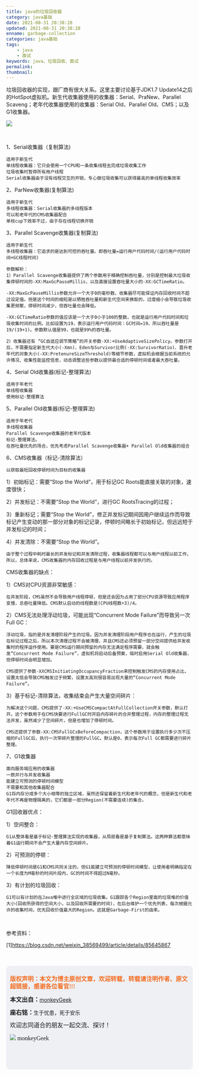 ```yaml
---
title: java的垃圾回收器
category: java基础
date: 2021-08-31 20:38:28
updated: 2021-08-31 20:38:28
enname: garbage-collection
categories: java基础
tags:
	- java
	- 面试
keywords: java、垃圾回收、面试
permalink:
thumbnail:
---
```


垃圾回收器的实现，跟厂商有很大关系。这里主要讨论基于JDK1.7 Update14之后的HotSpot虚拟机。<!--more-->新生代收集器使用的收集器：Serial、PraNew、Parallel Scaveng；老年代收集器使用的收集器：Serial Old、Parallel Old、CMS；以及G1收集器。

![](../../../../image/garbage.png)



</br>

1、Serial收集器（复制算法)

```
适用于新生代
单线程收集器：它只会使用一个CPU和一条收集线程去完成垃圾收集工作
垃圾收集时暂停所有用户线程
Serial收集器由于没有线程交互的开销，专心做垃圾收集可以获得最高的单线程收集效率
```

2、ParNew收集器(复制算法)　

    适用于新生代
    多线程收集器：Serial收集器的多线程版本
    可以和老年代的CMS收集器配合
    单核cup下效率不过，由于存在线程切换开销

3、Parallel Scavenge收集器(复制算法)

    适用于新生代
    多线程收集器：它追求的是达到可控的吞吐量。即吞吐量=运行用户代码时间/(运行用户代码时间+GC线程时间)
    
    参数解析：
    1）Parallel Scavenge收集器提供了两个参数用于精确控制吞吐量，分别是控制最大垃圾收集停顿时间的-XX:MaxGcPauseMillis，以及直接设置吞吐量大小的-XX:GCTimeRatio。
    
    -XX:MaxGcPauseMillis参数允许一个大于0的毫秒数，收集器尽可能保证内存回收时间不超过设定值。但是这个时间的缩短是以牺牲吞吐量和新生代空间来换取的，过度缩小会导致垃圾收集更频繁，停顿时间减少，但吞吐量也会降低。
    
    -XX:GCTimeRatio参数的值应该是一个大于0小于100的整数，也就是运行用户代码时间和垃圾收集时间的比例。比如设置为19，表示运行用户代码时间：GC时间=19，所以吞吐量是19/(19+1)。参数默认值是99，也就是99%的吞吐量。
    
    2）收集器还有 “GC自适应调节策略”的开关参数-XX:+UseAdaptiveSizePolicy。参数打开后，不需要指定新生代大小(-Xmn)、Eden与Survivor比例(-XX:SurvivorRatio)、晋升老年代的对象大小(-XX:PretenureSizeThreshold)等细节参数，虚拟机会根据当前系统的允许情况、收集性能监控信息，动态调整这些参数以提供最合适的停顿时间或者最大吞吐量。

4、Serial Old收集器(标记-整理算法)

    适用于年老代
    单线程收集器
    使用标记-整理算法

5、Parallel Old收集器(标记-整理算法)

    适用于年老代
    多线程收集器
    Parallel Scavenge收集器的老年代版本
    标记-整理算法。
    在吞吐量优先的场合，优先考虑Parallel Scavenge收集器+ Parallel Old收集器的组合

6、CMS收集器（标记-清除算法）

    以获取最短回收停顿时间为目标的收集器

1）初始标记：需要“Stop the World”，用于标记GC Roots能直接关联的对象，速度很快；

2）并发标记：不需要“Stop the World”，进行GC RootsTracing的过程；

3）重新标记；需要“Stop the World”，修正并发标记期间因用户继续运作而导致标记产生变动的那一部分对象的标记记录，停顿时间略长于初始标记，但远远短于并发标记的时间；

4）并发清除：不需要“Stop the World”。

    由于整个过程中耗时最长的并发标记和并发清除过程，收集器线程都可以与用户线程以前工作，所以，总体来说，CMS收集器的内存回收过程是与用户线程以前并发执行的。

   CMS收集器的缺点：

1）CMS对CPU资源非常敏感：

    在并发阶段，CMS虽然不会导致用户线程停顿，但是还会因为占用了部分CPU资源导致应用程序变慢，总吞吐量降低。CMS默认启动的线程数是(CPU线程数+3)/4。

2）CMS无法处理浮动垃圾，可能出现“Concurrent Mode Failure”而导致另一次Full GC：

    浮动垃圾，指的是并发清理阶段产生的垃圾。因为并发清理阶段用户程序也在运行，产生的垃圾在标记过程之后，所以本次清理过程不会被清理，并且CMS还必须预留一部分空间提供给并发收集时的程序运作使用。要是CMS运行期间预留的内存无法满足程序需要，就会触发“Concurrent Mode Failure”，虚拟机将启动后备预案，临时启用Serial Old收集器，但停顿时间会明显增加。
    
    CMS提供了参数-XXCMSInitiatingOccupancyFraction来控制触发CMS的内存使用占比，设置太低会导致CMS触发过于频繁，设置太高则很容易出现大量的“Concurrent Mode Failure”。

3）基于标记-清除算法，收集结束会产生大量空间碎片：

    为解决这个问题，CMS提供了-XX:+UseCMSCompactAtFullCollection开关参数，默认打开。这个参数用于在CMS快要进行FullGC时开启内存碎片的合并整理过程，内存的整理过程无法并发，虽然减少了空间碎片，但是也增加了停顿时间。
    
    CMS还提供了参数-XX:CMSFullGCsBeforeCompaction，这个参数用于设置执行多少次不压缩的FullGC后，执行一次带碎片整理的FullGC。默认是0，表示每次Full GC都需要进行碎片整理。

7、G1收集器

    面向服务端应用的收集器
    一款并行与并发收集器
    能建立可预测的停顿时间模型
    不需要和其他收集器配合
    G1将内存分成多个大小相等的独立区域，虽然还保留着新生代和老年代的概念，但是新生代和老年代不再是物理隔离的，它们都是一部分Region(不需要连续)的集合。

G1回收器优点：

1）空间整合：

    G1从整体看是基于标记-整理算法实现的收集器，从局部看是基于复制算法。这两种算法都意味着G1运行期间不会产生大量内存空间碎片。

2）可预测的停顿：

    降低停顿时间是G1和CMS共同关注的，但G1能建立可预测的停顿时间模型，让使用者明确指定在一个长度为M毫秒的时间片段内，GC的时间不得超过N毫秒。

3）有计划的垃圾回收：

    G1可以有计划的在Java堆中进行全区域的垃圾收集。G1跟踪各个Region里面的垃圾堆的价值大小(回收所获得的空间大小，以及回收所需要的时间)，在后台维护一个优先列表，每次根据允许的收集时间，优先回收价值最大的Region。这就是Garbage-First的由来。


</br>

参考资料：

[1]https://blog.csdn.net/weixin_38569499/article/details/85645867

</br>

</br>

<script>
var _hmt = _hmt || [];
(function() {
  var hm = document.createElement("script");
  hm.src = "https://hm.baidu.com/hm.js?2f798e6b269c8a40f12bef25d7f1876d";
  var s = document.getElementsByTagName("script")[0]; 
  s.parentNode.insertBefore(hm, s);
})();
</script>

<div style="height:260px; background-color:rgb(238,240,244); padding:10px;border-radius:10px;">
    <p style="color:#f36c21;font:bold 16px/20px 'kaiTi';">
      版权声明：本文为博主原创文章，欢迎转载，转载请注明作者、原文超链接，感谢各位看官!!!
    </p>
    <p>
      <span style="font:bold 16px/20px 'kaiTi';">本文出自：</span><a href="https://monkeyGeek369.github.io">monkeyGeek</a> 
    </p>
    <p>
      <span style="font:bold 16px/20px 'kaiTi';">座右铭：</span><span>生于忧患，死于安乐</span> 
    </p>
    <p>
      <span style="font:16px/20px 'kaiTi';">欢迎志同道合的朋友一起交流、探讨！</span> 
    </p>
    <img style="height:auto; width:auto;flot:left;" src="../../../../image/monkey64.png" /><span style="font:16px/20px 'kaiTi';flot:left;">   monkeyGeek</span>


